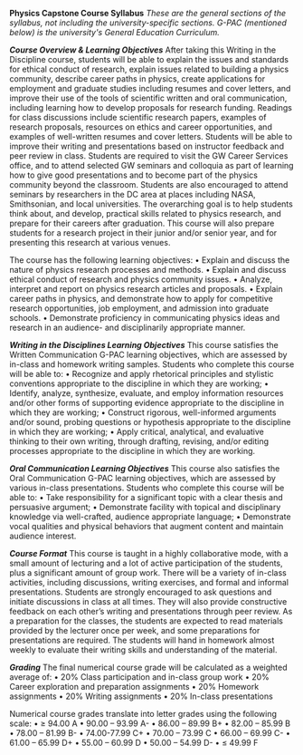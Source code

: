 **Physics Capstone Course Syllabus**
_These are the general sections of the syllabus, not including the university-specific sections. G-PAC (mentioned below) is the university's General Education Curriculum._

**_Course Overview & Learning Objectives_**
After taking this Writing in the Discipline course, students will be able to explain the issues and standards for ethical conduct of research, explain issues related to building a physics community, describe career paths in physics, create applications for employment and graduate studies including resumes and cover letters, and improve their use of the tools of scientific written and oral communication, including learning how to develop proposals for research funding. Readings for class discussions include scientific research papers, examples of research proposals, resources on ethics and career opportunities, and examples of well-written resumes and cover letters. Students will be able to improve their writing and presentations based on instructor feedback and peer review in class. Students are required to visit the GW Career Services office, and to attend selected GW seminars and colloquia as part of learning how to give good presentations and to become part of the physics community beyond the classroom. Students are also encouraged to attend seminars by researchers in the DC area at places including NASA, Smithsonian, and local universities. The overarching goal is to help students think about, and develop, practical skills related to physics research, and prepare for their careers after graduation. This course will also prepare students for a research project in their junior and/or senior year, and for presenting this research at various venues.

The course has the following learning objectives:
•	Explain and discuss the nature of physics research processes and methods.
•	Explain and discuss ethical conduct of research and physics community issues.
•	Analyze, interpret and report on physics research articles and proposals.
•	Explain career paths in physics, and demonstrate how to apply for competitive research opportunities, job employment, and admission into graduate schools. 
•	Demonstrate proficiency in communicating physics ideas and research in an audience- and disciplinarily appropriate manner.

**_Writing in the Disciplines Learning Objectives_**
This course satisfies the Written Communication G-PAC learning objectives, which are assessed by in-class and homework writing samples. Students who complete this course will be able to:
•	Recognize and apply rhetorical principles and stylistic conventions appropriate to the discipline in which they are working;
•	Identify, analyze, synthesize, evaluate, and employ information resources and/or other forms of supporting evidence appropriate to the discipline in which they are working;
•	Construct rigorous, well-informed arguments and/or sound, probing questions or hypothesis appropriate to the discipline in which they are working;
•	Apply critical, analytical, and evaluative thinking to their own writing, through drafting, revising, and/or editing processes appropriate to the discipline in which they are working.

**_Oral Communication Learning Objectives_**
This course also satisfies the Oral Communication G-PAC learning objectives, which are assessed by various in-class presentations. Students who complete this course will be able to:
•	Take responsibility for a significant topic with a clear thesis and persuasive argument;
•	Demonstrate facility with topical and disciplinary knowledge via well-crafted, audience appropriate language;
•	Demonstrate vocal qualities and physical behaviors that augment content and maintain audience interest.

**_Course Format_**
This course is taught in a highly collaborative mode, with a small amount of lecturing and a lot of active participation of the students, plus a significant amount of group work. There will be a variety of in-class activities, including discussions, writing exercises, and formal and informal presentations. Students are strongly encouraged to ask questions and initiate discussions in class at all times. They will also provide constructive feedback on each other’s writing and presentations through peer review. As a preparation for the classes, the students are expected to read materials provided by the lecturer once per week, and some preparations for presentations are required. The students will hand in homework almost weekly to evaluate their writing skills and understanding of the material. 

**_Grading_**
The final numerical course grade will be calculated as a weighted average of:
•	20%	Class participation and in-class group work
•	20%	Career exploration and preparation assignments
•	20%	Homework assignments
•	20%	Writing assignments 
•	20%	In-class presentations

Numerical course grades translate into letter grades using the following scale:
•	≥ 94.00	A
•	90.00 – 93.99	A-
•	86.00 – 89.99	B+
•	82.00 – 85.99	B
•	78.00 – 81.99	B-
•	74.00-77.99	C+
•	70.00 – 73.99	C
•	66.00 – 69.99	C-
•	61.00 – 65.99	D+
•	55.00 – 60.99	D
•	50.00 – 54.99	D-
•	≤ 49.99	F
